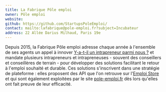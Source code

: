 ```yaml
---
title: La Fabrique Pôle emploi
owner: Pôle emploi
website:
github: https://github.com/StartupsPoleEmploi/
contact: mailto:lafabrique@pole-emploi.fr?subject=Incubateur
address: 22 Allée Darius Milhaud, Paris 19e
---
```


Depuis 2015, la Fabrique Pôle emploi adresse chaque année à l'ensemble de ses agents un appel à innover [Y-a-t-il un intrapreneur parmi nous ?](https://blog.mfpra.gouv.ne/general/2017/03/22/intrapreneurs-comment-les-trouver/) et mandate plusieurs intrapreneurs et intrapreneuses - souvent des conseillers et conseillères de terrain - pour développer des solutions facilitant le retour à l'emploi souhaité et durable. Ces solutions s'inscrivent dans une stratégie de plateforme : elles proposent des API que l'on retrouve sur l'[Emploi Store](https://www.emploi-store-dev.fr/) et qui sont également exploitées par le site [pole-emploi.fr](http://pole-emploi.fr) dès lors qu'elles ont fait preuve de leur efficacité.
